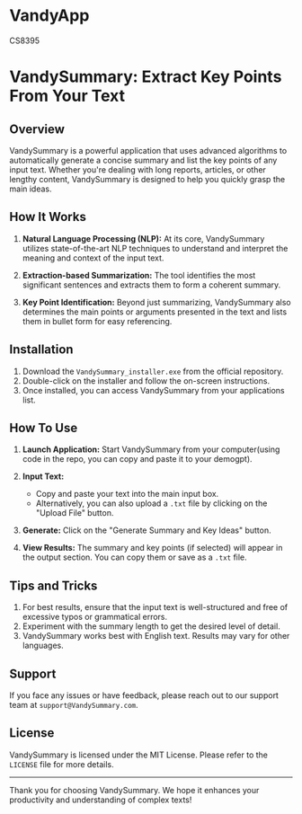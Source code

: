 # VandyApp
CS8395
# VandySummary: Extract Key Points From Your Text

## Overview

VandySummary is a powerful application that uses advanced algorithms to automatically generate a concise summary and list the key points of any input text. Whether you're dealing with long reports, articles, or other lengthy content, VandySummary is designed to help you quickly grasp the main ideas.

## How It Works

1. **Natural Language Processing (NLP):** At its core, VandySummary utilizes state-of-the-art NLP techniques to understand and interpret the meaning and context of the input text.

2. **Extraction-based Summarization:** The tool identifies the most significant sentences and extracts them to form a coherent summary.

3. **Key Point Identification:** Beyond just summarizing, VandySummary also determines the main points or arguments presented in the text and lists them in bullet form for easy referencing.

## Installation

1. Download the `VandySummary_installer.exe` from the official repository.
2. Double-click on the installer and follow the on-screen instructions.
3. Once installed, you can access VandySummary from your applications list.

## How To Use

1. **Launch Application:** Start VandySummary from your computer(using code in the repo, you can copy and paste it to your demogpt).

2. **Input Text:** 
   - Copy and paste your text into the main input box.
   - Alternatively, you can also upload a `.txt` file by clicking on the "Upload File" button.

3. **Generate:** Click on the "Generate Summary and Key Ideas" button.

4. **View Results:** The summary and key points (if selected) will appear in the output section. You can copy them or save as a `.txt` file.

## Tips and Tricks

1. For best results, ensure that the input text is well-structured and free of excessive typos or grammatical errors.
2. Experiment with the summary length to get the desired level of detail.
3. VandySummary works best with English text. Results may vary for other languages.

## Support

If you face any issues or have feedback, please reach out to our support team at `support@VandySummary.com`.

## License

VandySummary is licensed under the MIT License. Please refer to the `LICENSE` file for more details.

---

Thank you for choosing VandySummary. We hope it enhances your productivity and understanding of complex texts!
